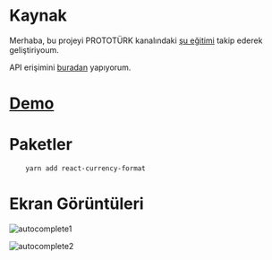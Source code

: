 # Kaynak

Merhaba, bu projeyi PROTOTÜRK kanalındaki [şu eğitimi](https://www.youtube.com/watch?v=2yGhjADh20M) takip ederek geliştiriyoum.

API erişimini [buradan](https://restcountries.com/#api-endpoints-v3-all) yapıyorum.

# [Demo]()

# Paketler

        yarn add react-currency-format

# Ekran Görüntüleri

![autocomplete1](https://user-images.githubusercontent.com/44196434/161345685-da04d716-6c72-4104-acdf-e3bcdaac06da.png)

![autocomplete2](https://user-images.githubusercontent.com/44196434/161345698-8b7a7efd-080a-4b2a-bc74-e6fc7dc9d4a0.png)

